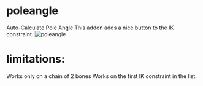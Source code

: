 # poleangle
Auto-Calculate Pole Angle
This addon adds a nice button to the IK constraint.
![poleangle](https://user-images.githubusercontent.com/44336181/132099352-0857b7f6-c0ea-4484-9b97-2d322839acf9.png)


# limitations:
Works only on a chain of 2 bones
Works on the first IK constraint in the list.
